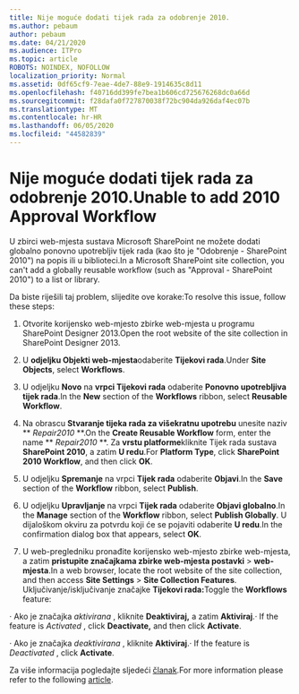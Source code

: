 ```yaml
---
title: Nije moguće dodati tijek rada za odobrenje 2010.
ms.author: pebaum
author: pebaum
ms.date: 04/21/2020
ms.audience: ITPro
ms.topic: article
ROBOTS: NOINDEX, NOFOLLOW
localization_priority: Normal
ms.assetid: 0df65cf9-7eae-4de7-88e9-1914635c8d11
ms.openlocfilehash: f40716dd399fe7bea1b606cd725676268dc0a66d
ms.sourcegitcommit: f28dafa0f727870038f72bc904da926daf4ec07b
ms.translationtype: MT
ms.contentlocale: hr-HR
ms.lasthandoff: 06/05/2020
ms.locfileid: "44582839"
---
```

# <a name="unable-to-add-2010-approval-workflow"></a><span data-ttu-id="38edd-102">Nije moguće dodati tijek rada za odobrenje 2010.</span><span class="sxs-lookup"><span data-stu-id="38edd-102">Unable to add 2010 Approval Workflow</span></span>

<span data-ttu-id="38edd-103">U zbirci web-mjesta sustava Microsoft SharePoint ne možete dodati globalno ponovno upotrebljiv tijek rada (kao što je "Odobrenje - SharePoint 2010") na popis ili u biblioteci.</span><span class="sxs-lookup"><span data-stu-id="38edd-103">In a Microsoft SharePoint site collection, you can't add a globally reusable workflow (such as "Approval - SharePoint 2010") to a list or library.</span></span>
  
<span data-ttu-id="38edd-104">Da biste riješili taj problem, slijedite ove korake:</span><span class="sxs-lookup"><span data-stu-id="38edd-104">To resolve this issue, follow these steps:</span></span> 
  
1. <span data-ttu-id="38edd-105">Otvorite korijensko web-mjesto zbirke web-mjesta u programu SharePoint Designer 2013.</span><span class="sxs-lookup"><span data-stu-id="38edd-105">Open the root website of the site collection in SharePoint Designer 2013.</span></span>
  
2. <span data-ttu-id="38edd-106">U **odjeljku Objekti web-mjesta**odaberite **Tijekovi rada**.</span><span class="sxs-lookup"><span data-stu-id="38edd-106">Under **Site Objects**, select **Workflows**.</span></span> 
  
3. <span data-ttu-id="38edd-107">U odjeljku **Novo** na **vrpci Tijekovi rada** odaberite **Ponovno upotrebljiva tijek rada**.</span><span class="sxs-lookup"><span data-stu-id="38edd-107">In the **New** section of the **Workflows** ribbon, select **Reusable Workflow**.</span></span> 
  
4. <span data-ttu-id="38edd-108">Na obrascu **Stvaranje tijeka rada za višekratnu upotrebu** unesite naziv \*\* *Repair2010* \*\*.</span><span class="sxs-lookup"><span data-stu-id="38edd-108">On the **Create Reusable Workflow** form, enter the name \*\* *Repair2010* \*\*.</span></span> <span data-ttu-id="38edd-109">Za **vrstu platforme**kliknite Tijek rada sustava **SharePoint 2010**, a zatim **U redu**.</span><span class="sxs-lookup"><span data-stu-id="38edd-109">For **Platform Type**, click **SharePoint 2010 Workflow**, and then click **OK**.</span></span> 
  
1. <span data-ttu-id="38edd-110">U odjeljku **Spremanje** na vrpci **Tijek rada** odaberite **Objavi**.</span><span class="sxs-lookup"><span data-stu-id="38edd-110">In the **Save** section of the **Workflow** ribbon, select **Publish**.</span></span> 
  
2. <span data-ttu-id="38edd-111">U odjeljku **Upravljanje** na vrpci **Tijek rada** odaberite **Objavi globalno**.</span><span class="sxs-lookup"><span data-stu-id="38edd-111">In the **Manage** section of the **Workflow** ribbon, select **Publish Globally**.</span></span> <span data-ttu-id="38edd-112">U dijaloškom okviru za potvrdu koji će se pojaviti odaberite **U redu**.</span><span class="sxs-lookup"><span data-stu-id="38edd-112">In the confirmation dialog box that appears, select **OK**.</span></span> 
  
3. <span data-ttu-id="38edd-113">U web-pregledniku pronađite korijensko web-mjesto zbirke web-mjesta, a zatim **pristupite značajkama zbirke web-mjesta postavki** \> **web-mjesta**.</span><span class="sxs-lookup"><span data-stu-id="38edd-113">In a web browser, locate the root website of the site collection, and then access **Site Settings** \> **Site Collection Features**.</span></span> <span data-ttu-id="38edd-114">Uključivanje/isključivanje značajke **Tijekovi rada:**</span><span class="sxs-lookup"><span data-stu-id="38edd-114">Toggle the **Workflows** feature:</span></span> 
  
<span data-ttu-id="38edd-115">· Ako je značajka *aktivirana* , kliknite **Deaktiviraj,** a zatim **Aktiviraj**.</span><span class="sxs-lookup"><span data-stu-id="38edd-115">· If the feature is  *Activated*  , click **Deactivate,** and then click **Activate**.</span></span> 
  
<span data-ttu-id="38edd-116">· Ako je značajka *deaktivirana* , kliknite **Aktiviraj**.</span><span class="sxs-lookup"><span data-stu-id="38edd-116">· If the feature is  *Deactivated*  , click **Activate**.</span></span> 
  
<span data-ttu-id="38edd-117">Za više informacija pogledajte sljedeći [članak](https://go.microsoft.com/fwlink/?linkid=2047770&amp;clcid=0x409).</span><span class="sxs-lookup"><span data-stu-id="38edd-117">For more information please refer to the following [article](https://go.microsoft.com/fwlink/?linkid=2047770&amp;clcid=0x409).</span></span>
  

